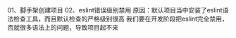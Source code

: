 01、脚手架创建项目
02、eslint错误级别禁用
原因：默认项目当中安装了eslint语法检查工具，而且默认检查的严格级别很高
我们要在开发阶段把eslint完全禁用，否就很多语法上的问题，导致项目起不来
 